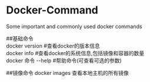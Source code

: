 # Docker-Command  
Some important and commonly used docker commands  

##基础命令  
docker version          #查看docker的版本信息  
docker info             #查看docker的系统信息,包括镜像和容器的数量  
docker 命令 --help       #帮助命令(可查看可选的参数)  


##镜像命令
docker images 查看本地主机的所有镜像
